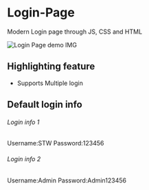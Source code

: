 # Login-Page
Modern Login page through JS, CSS and HTML
</hr>
<img alt='Login Page demo IMG' src='https://blogger.googleusercontent.com/img/b/R29vZ2xl/AVvXsEhBv-4kJRWNYSqfHbKcpmLKFsjiIIYwEtyxlq1Scsrj6bMQn96TpJVagcvqToPGQbUEu4UGojql_3NICEabpkqy9nDM4u3eGAE7bUP_TqelaUcjL1d97Bz_ncj0eNcr69umx-XqnkggCbik4uCbjrFyhkqTyjw_1nTrr8BFE86h2RnstMII08Pi8Wp1Hw/s1600/Screenshot_20221127_144520.png'/>
</hr>

## Highlighting feature
* Supports Multiple login
## Default login info
###### Login info 1
Username:STW
Password:123456
###### Login info 2
Username:Admin
Password:Admin123456
